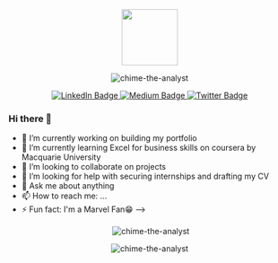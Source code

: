 <div id="header" align="center">
  <img src="https://media.giphy.com/media/M9gbBd9nbDrOTu1Mqx/giphy.gif" width="100"/>
</div>
<p align="center"> <img src="https://komarev.com/ghpvc/?username=chime-the-analyst&label=Profile%20views&color=0e75b6&style=flat" alt="chime-the-analyst" /> </p>
<div id="badges" align="center">
  <a href="https://www.linkedin.com/in/chimereze-iwuoha">
    <img src="https://img.shields.io/badge/LinkedIn-blue?style=for-the-badge&logo=linkedin&logoColor=white" alt="LinkedIn Badge"/>
  </a>
  <a href="https://medium.com/@iwuohachimereze">
    <img src="https://img.shields.io/badge/Medium-black?style=for-the-badge&logo=medium&logoColor=white" alt="Medium Badge"/>
  </a>
  <a href="https://twitter.com/ChimeXdata?t=Dme1Sy-0m1OSF5rX8h3D2w&s=09">
    <img src="https://img.shields.io/badge/Twitter-blue?style=for-the-badge&logo=twitter&logoColor=white" alt="Twitter Badge"/>
  </a>
</div>

### Hi there 👋
- 🔭 I’m currently working on building my portfolio
- 🌱 I’m currently learning Excel for business skills on coursera by Macquarie University
- 👯 I’m looking to collaborate on projects
- 🤔 I’m looking for help with securing internships and drafting my CV
- 💬 Ask me about anything
- 📫 How to reach me: ...
- ⚡ Fun fact: I'm a Marvel Fan😁
-->


<p align="center">&nbsp;<img align="center" src="https://github-readme-stats.vercel.app/api?username=chime-the-analyst&show_icons=true&locale=en" alt="chime-the-analyst" /></p>

<p align="center"><img align="center" src="https://github-readme-streak-stats.herokuapp.com/?user=chime-the-analyst&" alt="chime-the-analyst" /></p>

